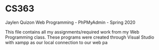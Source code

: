 # CS363

Jaylen Quizon
Web Programming - PhPMyAdmin - Spring 2020

This file contains all my assignments/required work from my Web Programming class.
These programs were created through Visual Studio with xampp as our local connection to our web pa
